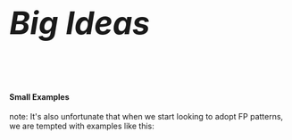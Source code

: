 # <em style="font-size: 200%">Big Ideas</em>
<br><br><br>
<h4 class="fragment">Small Examples</h4>

<!-- Insert small-thinking example here -->

note:
    It's also unfortunate that when we start looking to adopt FP patterns, we are tempted with examples like this:
